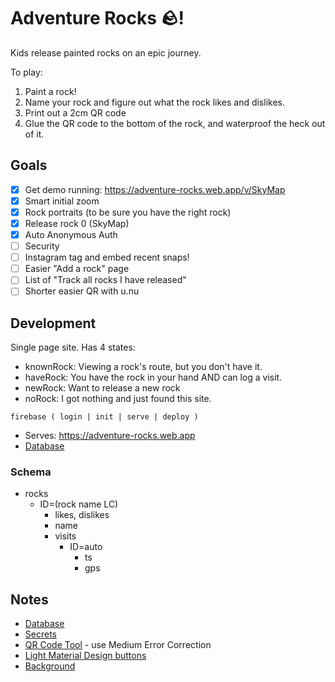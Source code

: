 # Adventure Rocks 🪨!

Kids release painted rocks on an epic journey.

To play:

1. Paint a rock!
2. Name your rock and figure out what the rock likes and dislikes.
3. Print out a 2cm QR code
4. Glue the QR code to the bottom of the rock, and waterproof the heck out of it.

## Goals

- [x] Get demo running: https://adventure-rocks.web.app/v/SkyMap
- [x] Smart initial zoom
- [x] Rock portraits (to be sure you have the right rock)
- [x] Release rock 0 (SkyMap)
- [x] Auto Anonymous Auth
- [ ] Security
- [ ] Instagram tag and embed recent snaps!
- [ ] Easier "Add a rock" page
- [ ] List of "Track all rocks I have released"
- [ ] Shorter easier QR with u.nu

## Development

Single page site.  Has 4 states:

* knownRock: Viewing a rock's route, but you don't have it.
* haveRock: You have the rock in your hand AND can log a visit.
* newRock: Want to release a new rock
* noRock: I got nothing and just found this site.

`firebase ( login | init | serve | deploy )`

* Serves: https://adventure-rocks.web.app
* [Database](https://console.firebase.google.com/project/adventure-rocks/firestore/data~2F)

### Schema

* rocks
  * ID=(rock name LC)
    * likes, dislikes
    * name
    * visits
      * ID=auto
        * ts
        * gps

## Notes

* [Database](https://github.com/firebase/quickstart-js/blob/master/database/index.html)
* [Secrets](https://github.com/salamanders/adventure-rocks/settings/secrets)
* [QR Code Tool](https://www.nayuki.io/page/qr-code-generator-library) - use Medium Error Correction
* [Light Material Design buttons](https://mildrenben.github.io/surface/docs/buttons.html)
* [Background](https://www.myfreetextures.com/worn-parchment-paper-3/)
